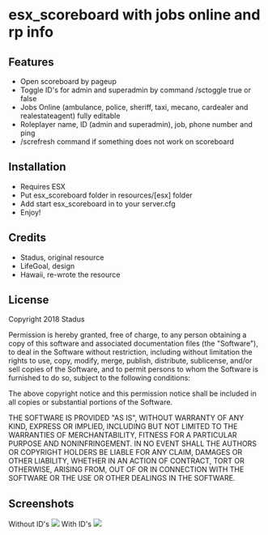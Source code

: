 <h1>esx_scoreboard with jobs online and rp info</h1>

<h2>Features</h2>
<ul>
  <li>Open scoreboard by pageup</li>
  <li>Toggle ID's for admin and superadmin by command /sctoggle true or false</li>
  <li>Jobs Online (ambulance, police, sheriff, taxi, mecano, cardealer and realestateagent) fully editable</li>
  <li>Roleplayer name, ID (admin and superadmin), job, phone number and ping</li>
  <li>/screfresh command if something does not work on scoreboard</li>
</ul>

<h2>Installation</h2>
<ul>
  <li>Requires ESX</li>
  <li>Put esx_scoreboard folder in resources/[esx] folder</li>
  <li>Add start esx_scoreboard in to your server.cfg</li>
  <li>Enjoy!</li>
</ul>

<h2>Credits</h2>
<ul>
  <li>Stadus, original resource</li>
  <li>LifeGoal, design</li>
  <li>Hawaii, re-wrote the resource</li>
</ul>

<h2>License</h2>
Copyright 2018 Stadus

Permission is hereby granted, free of charge, to any person obtaining a copy of this software and associated documentation files (the "Software"), to deal in the Software without restriction, including without limitation the rights to use, copy, modify, merge, publish, distribute, sublicense, and/or sell copies of the Software, and to permit persons to whom the Software is furnished to do so, subject to the following conditions:

The above copyright notice and this permission notice shall be included in all copies or substantial portions of the Software.

THE SOFTWARE IS PROVIDED "AS IS", WITHOUT WARRANTY OF ANY KIND, EXPRESS OR IMPLIED, INCLUDING BUT NOT LIMITED TO THE WARRANTIES OF MERCHANTABILITY, FITNESS FOR A PARTICULAR PURPOSE AND NONINFRINGEMENT. IN NO EVENT SHALL THE AUTHORS OR COPYRIGHT HOLDERS BE LIABLE FOR ANY CLAIM, DAMAGES OR OTHER LIABILITY, WHETHER IN AN ACTION OF CONTRACT, TORT OR OTHERWISE, ARISING FROM, OUT OF OR IN CONNECTION WITH THE SOFTWARE OR THE USE OR OTHER DEALINGS IN THE SOFTWARE.

<h2>Screenshots</h2>
Without ID's
<img src="https://cdn.discordapp.com/attachments/476804967571652615/556912502894755860/20190317204618_1.jpg"></img>
With ID's
<img src="https://cdn.discordapp.com/attachments/476804967571652615/556912511568576582/20190317204634_1.jpg"></img>
